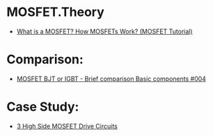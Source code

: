 # MOSFET.Theory
- [What is a MOSFET? How MOSFETs Work? (MOSFET Tutorial)](https://youtu.be/DLd5dUychY8)

# Comparison:
- [MOSFET BJT or IGBT - Brief comparison Basic components #004](https://youtu.be/VlMdSCI29A0)

# Case Study:
- [3 High Side MOSFET Drive Circuits](https://youtu.be/M5lETaqI9JM)
